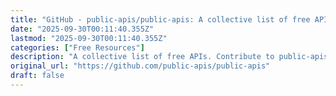 ```yaml
---
title: "GitHub - public-apis/public-apis: A collective list of free APIs"
date: "2025-09-30T00:11:40.355Z"
lastmod: "2025-09-30T00:11:40.355Z"
categories: ["Free Resources"]
description: "A collective list of free APIs. Contribute to public-apis/public-apis development by creating an account on GitHub."
original_url: "https://github.com/public-apis/public-apis"
draft: false
---
```

